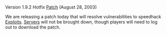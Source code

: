 Version 1.9.2 Hotfix [Patch](Patch.md) (August 28, 2003)

We are releasing a patch today that will resolve vulnerabilities to
speedhack [Exploits](Exploit.md). [Servers](Server.md)
will not be brought down, though players will need to log out to
download the patch. <!--[category:Patches](category:Patches.md)-->
